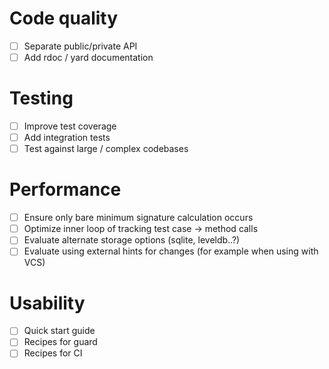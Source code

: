 # Code quality
- [ ] Separate public/private API
- [ ] Add rdoc / yard documentation

# Testing
- [ ] Improve test coverage
- [ ] Add integration tests
- [ ] Test against large / complex codebases

# Performance
- [ ] Ensure only bare minimum signature calculation occurs
- [ ] Optimize inner loop of tracking test case -> method calls
- [ ] Evaluate alternate storage options (sqlite, leveldb..?)
- [ ] Evaluate using external hints for changes (for example when using with VCS)

# Usability
- [ ] Quick start guide
- [ ] Recipes for guard
- [ ] Recipes for CI
